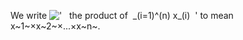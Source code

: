 We write
!['   the product of  \_(i=1)\^(n) x\_(i)  '](../dictionary/equation_images/3409.1..png)
to mean x~1~×x~2~×...×x~n~.
